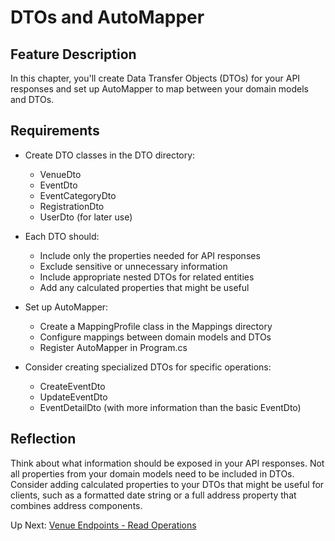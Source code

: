 # DTOs and AutoMapper

## Feature Description

In this chapter, you'll create Data Transfer Objects (DTOs) for your API responses and set up AutoMapper to map between your domain models and DTOs.

## Requirements

- Create DTO classes in the DTO directory:
  - VenueDto
  - EventDto
  - EventCategoryDto
  - RegistrationDto
  - UserDto (for later use)

- Each DTO should:
  - Include only the properties needed for API responses
  - Exclude sensitive or unnecessary information
  - Include appropriate nested DTOs for related entities
  - Add any calculated properties that might be useful

- Set up AutoMapper:
  - Create a MappingProfile class in the Mappings directory
  - Configure mappings between domain models and DTOs
  - Register AutoMapper in Program.cs

- Consider creating specialized DTOs for specific operations:
  - CreateEventDto
  - UpdateEventDto
  - EventDetailDto (with more information than the basic EventDto)

## Reflection

Think about what information should be exposed in your API responses. Not all properties from your domain models need to be included in DTOs. Consider adding calculated properties to your DTOs that might be useful for clients, such as a formatted date string or a full address property that combines address components.

Up Next: [Venue Endpoints - Read Operations](./eventhorizon-venue-read.md)